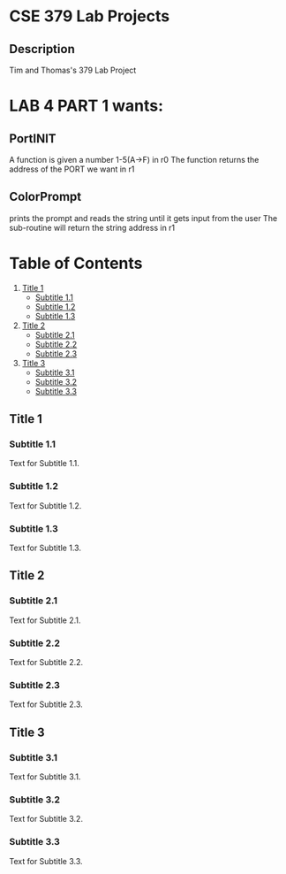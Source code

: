 # CSE 379 Lab Projects

## Description
Tim and Thomas's 379 Lab Project

# LAB 4 PART 1 wants:
## PortINIT
A function is given a number 1-5(A->F) in r0
The function returns the address of the PORT we want in r1

## ColorPrompt
prints the prompt and reads the string until it gets input from the user
The sub-routine will return the string address in r1


# Table of Contents

1. [Title 1](#title-1)
    - [Subtitle 1.1](#subtitle-1.1)
    - [Subtitle 1.2](#subtitle-1.2)
    - [Subtitle 1.3](#subtitle-1.3)
2. [Title 2](#title-2)
    - [Subtitle 2.1](#subtitle-2.1)
    - [Subtitle 2.2](#subtitle-2.2)
    - [Subtitle 2.3](#subtitle-2.3)
3. [Title 3](#title-3)
    - [Subtitle 3.1](#subtitle-3.1)
    - [Subtitle 3.2](#subtitle-3.2)
    - [Subtitle 3.3](#subtitle-3.3)

## Title 1

### Subtitle 1.1

Text for Subtitle 1.1.

### Subtitle 1.2

Text for Subtitle 1.2.

### Subtitle 1.3

Text for Subtitle 1.3.

## Title 2

### Subtitle 2.1

Text for Subtitle 2.1.

### Subtitle 2.2

Text for Subtitle 2.2.

### Subtitle 2.3

Text for Subtitle 2.3.

## Title 3

### Subtitle 3.1

Text for Subtitle 3.1.

### Subtitle 3.2

Text for Subtitle 3.2.

### Subtitle 3.3

Text for Subtitle 3.3.
